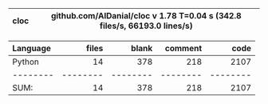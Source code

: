 cloc|github.com/AlDanial/cloc v 1.78  T=0.04 s (342.8 files/s, 66193.0 lines/s)
--- | ---

Language|files|blank|comment|code
:-------|-------:|-------:|-------:|-------:
Python|14|378|218|2107
--------|--------|--------|--------|--------
SUM:|14|378|218|2107
